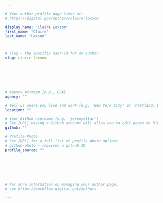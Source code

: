 ```yaml
---

# Your author profile page lives at:
# https://digital.gov/authors/claire-loxsom

display_name: "Claire Loxsom"
first_name: "Claire"
last_name: "Loxsom"



# slug — the specific user-id for an author.
slug: claire-loxsom







# Agency Acronym [e.g., GSA]
agency: ""

# Tell us where you live and work [e.g. 'New York City' or 'Portland, OR']
location: ""

# Your GitHub username [e.g. 'jeremyzilar']
# See [URL] Having a GitHub account will allow you to edit pages on DigitalGov. The image used in your GitHub account can also be used to populate your digital.gov profile photo.
github: ""

# Profile Photo
# See [URL] for a full list of profile photo options
# github-photo — requires a github ID
profile_source: ""







# For more information on managing your author page,
# see https://workflow.digital.gov/authors

---
```


